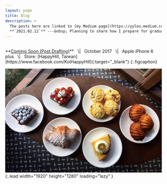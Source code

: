 ```yaml
---
layout: page
title: Blog 
description: >
  The posts here are linked to [my Medium page](https://yylou.medium.com/){:target="_blank"}. <br><br>
  **`2021.02.12`** ---&nbsp; Planning to share how I prepare for graduate applications and of course, my future graduate study in the US.
---
```


<br>
**<ins>Coming Soon (Post Drafting)</ins>** &nbsp;&nbsp;\|&nbsp;&nbsp;  October 2017  &nbsp;&nbsp;\|&nbsp;&nbsp;  Apple iPhone 6 plus  &nbsp;&nbsp;\|&nbsp;&nbsp; Store: [HappyHill, Taiwan](https://www.facebook.com/KoiHappyHill){:target="_blank"}
{:.figcaption}

![Full-width image](/assets/img/food.jpg){:.lead width="1920" height="1280" loading="lazy" }

